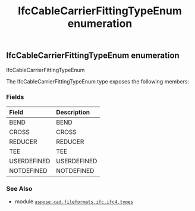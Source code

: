﻿---
title: IfcCableCarrierFittingTypeEnum enumeration
second_title: Aspose.CAD for Python via .NET API References
description: 
type: docs
weight: 2150
url: /aspose.cad.fileformats.ifc.ifc4.types/ifccablecarrierfittingtypeenum/
is_root: false
---

## IfcCableCarrierFittingTypeEnum enumeration

IfcCableCarrierFittingTypeEnum



The IfcCableCarrierFittingTypeEnum type exposes the following members:

### Fields
| Field | Description |
| :- | :- |
| BEND | BEND |
| CROSS | CROSS |
| REDUCER | REDUCER |
| TEE | TEE |
| USERDEFINED | USERDEFINED |
| NOTDEFINED | NOTDEFINED |



### See Also
* module [`aspose.cad.fileformats.ifc.ifc4.types`](..)
